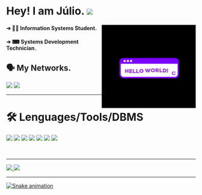 # Hey! I am Júlio. <img src="https://raw.githubusercontent.com/iampavangandhi/iampavangandhi/master/gifs/Hi.gif" width="30px">

<div>
  
####  ➔ 👨‍💻 Information Systems Student. <img align="right" alt="gif" width="250px" src="https://github.com/AsTunO/AsTunO/blob/main/GitGif/200w.gif">
####  ➔ ⌨ Systems Development Technician.                               
  
</div>


## 🗣️ My Networks.

<a href="https://www.instagram.com/jcrs_01/" target="_blank"><img src="https://img.shields.io/badge/-Instagram-%23E4405F?style=for-the-badge&logo=instagram&logoColor=white" target="_blank"></a>
<a href="https://www.linkedin.com/in/jcr2707" target="_blank"><img src="https://img.shields.io/badge/-LinkedIn-%230077B5?style=for-the-badge&logo=linkedin&logoColor=white" target="_blank"></a>

---

</div>

# 🛠️ Lenguages/Tools/DBMS

</div>

<div aling="center">
<p aling="center">
<img height="25em" src="https://img.shields.io/badge/Java-ED8B00?style=for-the-badge&logo=java&logoColor=white"/>
<img height="25em" src="https://img.shields.io/badge/Python-3776AB?style=for-the-badge&logo=python&logoColor=white"/>
<img height="25em" src="https://img.shields.io/badge/JavaScript-F7DF1E?style=for-the-badge&logo=javascript&logoColor=black"/>
<img height="25em" src="https://img.shields.io/badge/HTML5-E34F26?style=for-the-badge&logo=html5&logoColor=white"/>
<img height="25em" src="https://img.shields.io/badge/CSS3-1572B6?style=for-the-badge&logo=css3&logoColor=white"/>
<img height="25em" src="https://img.shields.io/badge/MySQL-00000F?style=for-the-badge&logo=mysql&logoColor=white"/>
<img height="25em" src="https://img.shields.io/badge/Microsoft_SQL_Server-CC2927?style=for-the-badge&logo=microsoft-sql-server&logoColor=white"/>

</p>

</br>
</div>

---

<div>
  <a href="https://github.com/AsTunO">
  <img height="220em" src="https://github-readme-stats.vercel.app/api?username=AsTunO&show_icons=true&theme=midnight-purple&include_all_commits=true&count_private=true"/>
  <img height="220em" src="https://github-readme-stats.vercel.app/api/top-langs/?username=AsTunO&langs_count=16&theme=midnight-purple"/>
</div>
 
---

![Snake animation](https://github.com/AsTunO/AsTunO/blob/output/github-contribution-grid-snake.svg)
  
